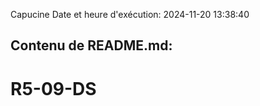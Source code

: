 Capucine
Date et heure d'exécution: 2024-11-20 13:38:40

Contenu de README.md:
---------------------
# R5-09-DS
